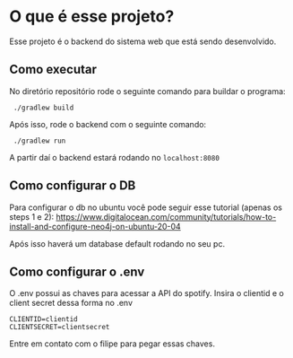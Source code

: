 # O que é esse projeto?

Esse projeto é o backend do sistema web que está sendo desenvolvido.

## Como executar

No diretório repositório rode o seguinte comando para buildar o programa:

``` ./gradlew build```

Após isso, rode o backend com o seguinte comando:

``` ./gradlew run```

A partir daí o backend estará rodando no ```localhost:8080```

## Como configurar o DB

Para configurar o db no ubuntu você pode seguir esse tutorial (apenas os steps 1 e 2): 
https://www.digitalocean.com/community/tutorials/how-to-install-and-configure-neo4j-on-ubuntu-20-04

Após isso haverá um database default rodando no seu pc.

## Como configurar o .env

O .env possui as chaves para acessar a API do spotify. Insira o clientid e o client secret
dessa forma no .env

```
CLIENTID=clientid
CLIENTSECRET=clientsecret
```

Entre em contato com o filipe para pegar essas chaves.